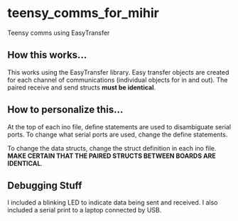 # teensy_comms_for_mihir
Teensy comms using EasyTransfer

## How this works...

This works using the EasyTransfer library. Easy transfer objects are created for each channel of communications (individual objects for in and out). The paired receive and send structs **must be identical**.

## How to personalize this...

At the top of each ino file, define statements are used to disambiguate serial ports. To change what serial ports are used, change the define statements. 

To change the data structs, change the struct definition in each ino file. **MAKE CERTAIN THAT THE PAIRED STRUCTS BETWEEN BOARDS ARE IDENTICAL**.

## Debugging Stuff

I included a blinking LED to indicate data being sent and received. I also included a serial print to a laptop connected by USB.
